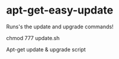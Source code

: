 apt-get-easy-update
===================

Runs's the update and upgrade commands!

chmod 777 update.sh


Apt-get update &amp; upgrade script
